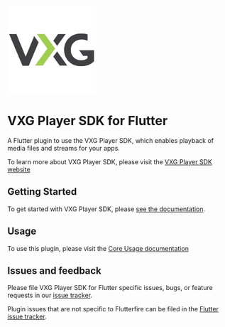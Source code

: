 [<img src="https://raw.githubusercontent.com/VideoExpertsGroup/VXG.Media.SDK.Flutter/master/resources/vxg.png" width="200" />](https://www.videoexpertsgroup.com/mobile/)

# VXG Player SDK for Flutter

A Flutter plugin to use the VXG Player SDK, which enables playback of media files and streams for your apps.

To learn more about VXG Player SDK, please visit the [VXG Player SDK website](https://www.videoexpertsgroup.com/mobile/)

## Getting Started

To get started with VXG Player SDK, please [see the documentation](https://pub.dev/documentation/vxg_playersdk/latest/).

## Usage

To use this plugin, please visit the [Core Usage documentation](https://pub.dev/documentation/vxg_playersdk/latest/)

## Issues and feedback

Please file VXG Player SDK for Flutter specific issues, bugs, or feature requests in our [issue tracker](https://github.com/VideoExpertsGroup/VXG.Media.SDK.Flutter/issues/new).

Plugin issues that are not specific to Flutterfire can be filed in the [Flutter issue tracker](https://github.com/flutter/flutter/issues/new).

